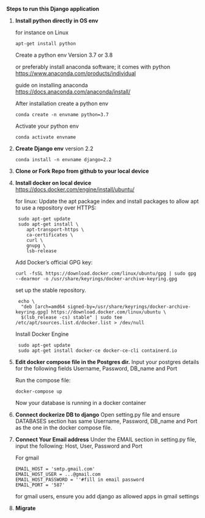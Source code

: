 <strong>Steps to run this Django application</strong>

1. <strong>Install python directly in OS env </strong>


   for instance on Linux
    ```
    apt-get install python
    ```
   Create a python env 
   Version 3.7 or 3.8



   or preferably install anaconda software; it comes with python
   https://www.anaconda.com/products/individual

   guide on installing anaconda https://docs.anaconda.com/anaconda/install/


   After installation create a python env
    ```
    conda create -n envname python=3.7 
    ```

   Activate your python env
    ```
    conda activate envname
    ```

2. <strong>Create Django env</strong>
   version 2.2

    ```
    conda install -n envname django=2.2
    ```

3. <strong>Clone or Fork Repo from github to your local device</strong>

4. <strong>Install docker on local device</strong>
   https://docs.docker.com/engine/install/ubuntu/

   for linux:
   Update the apt package index and install packages to allow apt to use a repository over HTTPS:

    ```
     sudo apt-get update
     sudo apt-get install \
        apt-transport-https \
        ca-certificates \
        curl \
        gnupg \
        lsb-release
    ```
   Add Docker’s official GPG key:
    ```
    curl -fsSL https://download.docker.com/linux/ubuntu/gpg | sudo gpg --dearmor -o /usr/share/keyrings/docker-archive-keyring.gpg
    ```

   set up the stable repository.
    ```
     echo \
      "deb [arch=amd64 signed-by=/usr/share/keyrings/docker-archive-keyring.gpg] https://download.docker.com/linux/ubuntu \
      $(lsb_release -cs) stable" | sudo tee /etc/apt/sources.list.d/docker.list > /dev/null
     ```
   Install Docker Engine
    ```
     sudo apt-get update
     sudo apt-get install docker-ce docker-ce-cli containerd.io
     ```
5. <strong>Edit docker compose file in the Postgres dir.</strong>
   Input your postgres details for the following fields
   Username, Password, DB_name and Port

   Run the compose file:
     ```
    docker-compose up
     ```
   Now your database is running in a docker container


6. <strong>Connect dockerize DB to django</strong>
   Open setting.py file and ensure DATABASES section has same  Username, Password, DB_name and Port as the one in the docker compose file.


7. <strong>Connect Your Email address</strong>
   Under the EMAIL section in setting.py file, input the following:
   Host, User, Password and Port

   For gmail
     ```
    EMAIL_HOST = 'smtp.gmail.com'
    EMAIL_HOST_USER = ...@gmail.com
    EMAIL_HOST_PASSWORD = ''#fill in email password
    EMAIL_PORT = '587'
     ```
   for gmail users, ensure you add django as allowed apps in gmail settings

8. <strong>Migrate</strong>
